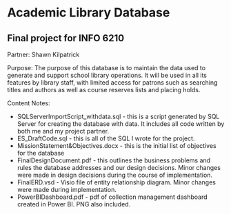 # Academic Library Database
## Final project for INFO 6210

Partner: Shawn Kilpatrick

Purpose: The purpose of this database is to maintain the data used to generate and support school library operations. It will be used in all its features by library staff, with limited access for patrons such as searching titles and authors as well as course reserves lists and placing holds.

Content Notes:
* SQLServerImportScript_withdata.sql - this is a script generated by SQL Server for creating the database with data. It includes all code written by both me and my project partner.
* ES_DraftCode.sql - this is all of the SQL I wrote for the project.
* MissionStatement&Objectives.docx - this is the initial list of objectives for the database
* FinalDesignDocument.pdf - this outlines the business problems and rules the database addresses and our design decisions. Minor changes were made in design decisions during the course of implementation.
* FinalERD.vsd - Visio file of entity relationship diagram. Minor changes were made during implementation.
* PowerBIDashboard.pdf - pdf of collection management dashboard created in Power BI. PNG also included.

